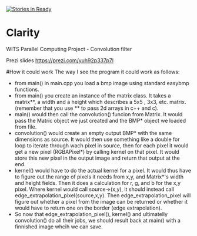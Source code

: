 [![Stories in Ready](https://badge.waffle.io/sl1msn1per/Clarity.svg?label=ready&title=Ready)](http://waffle.io/sl1msn1per/Clarity)

# Clarity
WITS Parallel Computing Project - Convolution filter

Prezi slides https://prezi.com/yuh92p337p7l

#How it could work
The way I see the program it could work as follows:
* from main() in main.cpp you load a bmp image using standard easybmp functions.
* from main() you create an instance of the matrix class. It takes a matrix**, a width and a height which describes a 5x5 , 3x3, etc. matrix. (remember that you use ** to pass 2d arrays in c++ and c).
* main() would then call the convolution() funcion from Matrix. It would pass the Matric object we just created and the BMP* object we loaded from file.
* convolution() would create an empty output BMP* with the same dimensions as source. It would then use something like a double for loop to iterate through wach pixel in source, then for each pixel it would get a new pixel (RGBAPixel*) by calling kernel on that pixel. It would store this new pixel in the output image and return that output at the end.
* kernel() would have to do the actual kernel for a pixel. It would thus have to figure out the range of pixels it needs from x,y, and Matrix*'s width and height fields. Then it does a calculation for r, g, and b for the x,y pixel. Where kernel would call source->(x,y), it should instead call edge_extrapolation_pixel(source,x,y). Then edge_extrapolation_pixel will figure out whether a pixel from the image can be returned or whether it would have to return one on the border (edge extrapolation).
* So now that edge_extrapolation_pixel(), kernel() and ultimatelly convolution() do all their jobs, we should result back at main() with a finnished image whcih we can save.